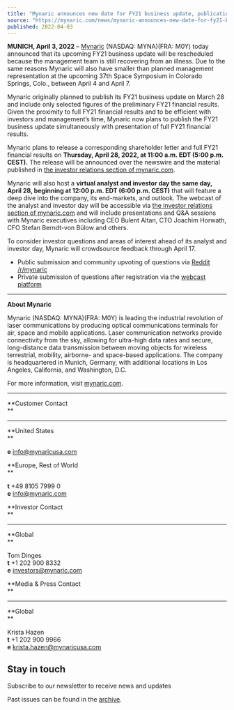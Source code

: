```yaml
---
title: "Mynaric announces new date for FY21 business update, publication of full FY21 financial results and analyst and investor day"
source: "https://mynaric.com/news/mynaric-announces-new-date-for-fy21-business-update-publication-of-full-fy21-financial-results-and-analyst-and-investor-day/"
published: 2022-04-03
---
```

**MUNICH, April 3, 2022** – [Mynaric](https://mynaric.com/) (NASDAQ: MYNA)(FRA: M0Y) today announced that its upcoming FY21 business update will be rescheduled because the management team is still recovering from an illness. Due to the same reasons Mynaric will also have smaller than planned management representation at the upcoming 37th Space Symposium in Colorado Springs, Colo., between April 4 and April 7.

Mynaric originally planned to publish its FY21 business update on March 28 and include only selected figures of the preliminary FY21 financial results. Given the proximity to full FY21 financial results and to be efficient with investors and management’s time, Mynaric now plans to publish the FY21 business update simultaneously with presentation of full FY21 financial results.

Mynaric plans to release a corresponding shareholder letter and full FY21 financial results on **Thursday, April 28, 2022, at 11:00 a.m. EDT (5:00 p.m. CEST).** The release will be announced over the newswire and the material published in [the investor relations section of mynaric.com](https://mynaric.com/investor-relations/overview/).

Mynaric will also host a **virtual analyst and investor day the same day, April 28, beginning at 12:00 p.m. EDT (6:00 p.m. CEST)** that will feature a deep dive into the company, its end-markets, and outlook. The webcast of the analyst and investor day will be accessible via [the investor relations section of mynaric.com](https://mynaric.com/investor-relations/overview/) and will include presentations and Q&A sessions with Mynaric executives including CEO Bulent Altan, CTO Joachim Horwath, CFO Stefan Berndt-von Bülow and others.

To consider investor questions and areas of interest ahead of its analyst and investor day, Mynaric will crowdsource feedback through April 17.

- Public submission and community upvoting of questions via [Reddit /r/mynaric](https://www.reddit.com/r/mynaric/comments/tbquvs/question_collection_for_mynarics_fy21_business/)
- Private submission of questions after registration via the [webcast platform](https://edge.media-server.com/mmc/p/g7jdscsw)

---

**About Mynaric**

Mynaric (NASDAQ: MYNA)(FRA: M0Y) is leading the industrial revolution of laser communications by producing optical communications terminals for air, space and mobile applications. Laser communication networks provide connectivity from the sky, allowing for ultra-high data rates and secure, long-distance data transmission between moving objects for wireless terrestrial, mobility, airborne- and space-based applications. The company is headquartered in Munich, Germany, with additional locations in Los Angeles, California, and Washington, D.C.

For more information, visit [mynaric.com](https://mynaric.com/).

---

**Customer Contact  
**

---

**United States  
**

**e** [info@mynaricusa.com](https://mynaric.com/news/mynaric-announces-new-date-for-fy21-business-update-publication-of-full-fy21-financial-results-and-analyst-and-investor-day/)

**Europe, Rest of World  
**

**t** +49 8105 7999 0  
**e** [info@mynaric.com](https://mynaric.com/news/mynaric-announces-new-date-for-fy21-business-update-publication-of-full-fy21-financial-results-and-analyst-and-investor-day/)

**Investor Contact  
**

---

**Global  
**

Tom Dinges  
**t** +1 202 900 8332  
**e** [investors@mynaric.com](https://mynaric.com/news/mynaric-announces-new-date-for-fy21-business-update-publication-of-full-fy21-financial-results-and-analyst-and-investor-day/)

**Media & Press Contact  
**

---

**Global  
**

Krista Hazen  
**t** +1 202 900 9966  
**e** [krista.hazen@mynaricusa.com](https://mynaric.com/news/mynaric-announces-new-date-for-fy21-business-update-publication-of-full-fy21-financial-results-and-analyst-and-investor-day/)

## Stay in touch

Subscribe to our newsletter to receive news and updates

Past issues can be found in the [archive](https://us17.campaign-archive.com/home/?u=7b919ac48d490499a79acff9f&id=aaebe0d6df).